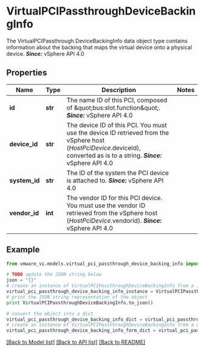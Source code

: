 # VirtualPCIPassthroughDeviceBackingInfo

The VirtualPCIPassthrough.DeviceBackingInfo data object type contains information about the backing that maps the virtual device onto a physical device.  ***Since:*** vSphere API 4.0 

## Properties
Name | Type | Description | Notes
------------ | ------------- | ------------- | -------------
**id** | **str** | The name ID of this PCI, composed of \&quot;bus:slot.function\&quot;.  ***Since:*** vSphere API 4.0  | 
**device_id** | **str** | The device ID of this PCI.  You must use the device ID retrieved from the vSphere host (*HostPciDevice*.deviceId), converted as is to a string.  ***Since:*** vSphere API 4.0  | 
**system_id** | **str** | The ID of the system the PCI device is attached to.  ***Since:*** vSphere API 4.0  | 
**vendor_id** | **int** | The vendor ID for this PCI device.  You must use the vendor ID retrieved from the vSphere host (*HostPciDevice*.vendorId).  ***Since:*** vSphere API 4.0  | 

## Example

```python
from vmware_vi.models.virtual_pci_passthrough_device_backing_info import VirtualPCIPassthroughDeviceBackingInfo

# TODO update the JSON string below
json = "{}"
# create an instance of VirtualPCIPassthroughDeviceBackingInfo from a JSON string
virtual_pci_passthrough_device_backing_info_instance = VirtualPCIPassthroughDeviceBackingInfo.from_json(json)
# print the JSON string representation of the object
print VirtualPCIPassthroughDeviceBackingInfo.to_json()

# convert the object into a dict
virtual_pci_passthrough_device_backing_info_dict = virtual_pci_passthrough_device_backing_info_instance.to_dict()
# create an instance of VirtualPCIPassthroughDeviceBackingInfo from a dict
virtual_pci_passthrough_device_backing_info_form_dict = virtual_pci_passthrough_device_backing_info.from_dict(virtual_pci_passthrough_device_backing_info_dict)
```
[[Back to Model list]](../README.md#documentation-for-models) [[Back to API list]](../README.md#documentation-for-api-endpoints) [[Back to README]](../README.md)


